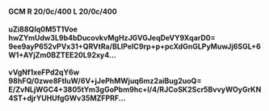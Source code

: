 #### GCM R 20/0c/400 L 20/0c/400
**uZi88Qlq0M5T1Voe**<br/>**hwZYmUdw3L9b4bDucovkvMgHzJGVGJeqDeVY9XqarD0=**<br/>**9ee9ayP652vPVx31+QRVtRa/BLIPelC9rp+p+pcXdGnGLPyMuwJj6SGL+6W1+AYjZm0BZTEE20L92xy4...**<br/><br/>
**vVgNf1xeFPd2qY6w**<br/>**98hFQ/0zwe8FtluW/6V+jJePhMWjuq6mz2aiBug2uoQ=**<br/>**E/ZvNLjWGC4+3805tYm3gGoPbm9hc+l/4/RJCoSK2Scr5BvvyWOyGrKN4ST+djrYUHUfgGWv35MZFPRF...**